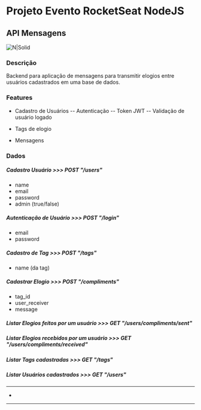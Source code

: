 # Projeto Evento RocketSeat NodeJS
## API Mensagens

![N|Solid](https://icon-library.com/images/node-js-icon/node-js-icon-23.jpg)

### Descrição

Backend para aplicação de mensagens para transmitir elogios entre usuários cadastrados em uma base de dados.

### Features

- Cadastro de Usuários
-- Autenticação
-- Token JWT
-- Validação de usuário logado
- Tags de elogio

- Mensagens


### Dados

##### Cadastro Usuário >>> POST "/users"
- name
- email
- password
- admin (true/false)
##### Autenticação de Usuário >>> POST "/login"
- email
- password
##### Cadastro de Tag >>> POST "/tags"
- name (da tag)
##### Cadastrar Elogio >>> POST "/compliments"
- tag_id
- user_receiver
- message
##### Listar Elogios feitos por um usuário >>> GET "/users/compliments/sent"
##### Listar Elogios recebidos por um usuário >>> GET "/users/compliments/received"
##### Listar Tags cadastradas >>> GET "/tags"
##### Listar Usuários cadastrados >>> GET "/users"
---
-
---

```sh

```


